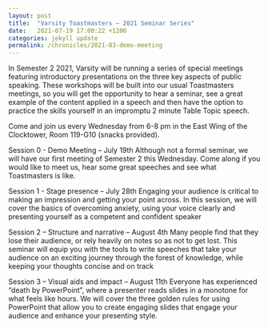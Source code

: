```yaml
---
layout: post
title:  "Varsity Toastmasters – 2021 Seminar Series"
date:   2021-07-19 17:00:22 +1200
categories: jekyll update
permalink: /chronicles/2021-03-demo-meeting
---
```


In Semester 2 2021, Varsity will be running a series of special meetings featuring introductory presentations on the three key aspects of public speaking. These workshops will be built into our usual Toastmasters meetings, so you will get the opportunity to hear a seminar, see a great example of the content applied in a speech and then have the option to practice the skills yourself in an impromptu 2 minute Table Topic speech.

Come and join us every Wednesday from 6-8 pm in the East Wing of the Clocktower, Room 119-G10 (snacks provided). 


Session 0 - Demo Meeting – July 19th
Although not a formal seminar, we will have our first meeting of Semester 2 this Wednesday.
Come along if you would like to meet us, hear some great speeches and see what Toastmasters is like.

Session 1 - Stage presence – July 28th
Engaging your audience is critical to making an impression and getting your point across. In this session, we will cover the basics of overcoming anxiety, using your voice clearly and presenting yourself as a competent and confident speaker

Session 2 – Structure and narrative – August 4th
Many people find that they lose their audience, or rely heavily on notes so as not to get lost. This seminar will equip you with the tools to write speeches that take your audience on an exciting journey through the forest of knowledge, while keeping your thoughts concise and on track

Session 3 – Visual aids and impact – August 11th
Everyone has experienced “death by PowerPoint”, where a presenter reads slides in a monotone for what feels like hours. We will cover the three golden rules for using PowerPoint that allow you to create engaging slides that engage your audience and enhance your presenting style.
